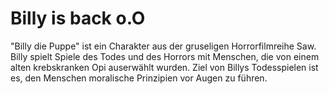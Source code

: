 # Billy is back o.O

"Billy die Puppe" ist ein Charakter aus der gruseligen Horrorfilmreihe Saw.
Billy spielt Spiele des Todes und des Horrors mit Menschen,
die von einem alten krebskranken Opi auserwählt wurden. Ziel von Billys
Todesspielen ist es, den Menschen moralische Prinzipien vor Augen zu
führen.

